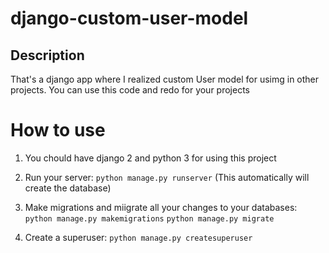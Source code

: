 # django-custom-user-model


## Description
That's a django app where I realized custom User model for usimg in other projects. You can use this code and redo for your projects

# How to use
  1) You chould have django 2 and python 3 for using this project
  2) Run your server: ``` python manage.py runserver ``` (This automatically will create the database) 
  3) Make migrations and miigrate all your changes to your databases: ``` python manage.py makemigrations ```
                                                                      ``` python manage.py migrate ```
                                                                      
  4) Create a superuser: ``` python manage.py createsuperuser ```

